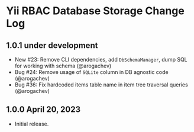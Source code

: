 # Yii RBAC Database Storage Change Log

## 1.0.1 under development

- New #23: Remove CLI dependencies, add `DbSchemaManager`, dump SQL for working with schema (@arogachev) 
- Bug #24: Remove usage of `SQLite` column in DB agnostic code (@arogachev)
- Bug #36: Fix hardcoded items table name in item tree traversal queries (@arogachev)

## 1.0.0 April 20, 2023

- Initial release.
